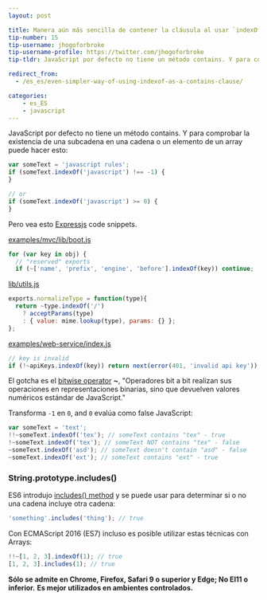 ```yaml
---
layout: post

title: Manera aún más sencilla de contener la cláusula al usar `indexOf`
tip-number: 15
tip-username: jhogoforbroke
tip-username-profile: https://twitter.com/jhogoforbroke
tip-tldr: JavaScript por defecto no tiene un método contains. Y para comprobar la existencia de una subcadena en una cadena o un elemento de un array puede hacer esto.

redirect_from:
  - /es_es/even-simpler-way-of-using-indexof-as-a-contains-clause/

categories:
    - es_ES
    - javascript	
---
```


JavaScript por defecto no tiene un método contains. Y para comprobar la existencia de una subcadena en una cadena o un elemento de un array puede hacer esto:

```javascript
var someText = 'javascript rules';
if (someText.indexOf('javascript') !== -1) {
}

// or
if (someText.indexOf('javascript') >= 0) {
}
```

Pero vea esto [Expressjs](https://github.com/strongloop/express) code snippets.

[examples/mvc/lib/boot.js](https://github.com/strongloop/express/blob/2f8ac6726fa20ab5b4a05c112c886752868ac8ce/examples/mvc/lib/boot.js#L26)


```javascript
for (var key in obj) {
  // "reserved" exports
  if (~['name', 'prefix', 'engine', 'before'].indexOf(key)) continue;
```

[lib/utils.js](https://github.com/strongloop/express/blob/2f8ac6726fa20ab5b4a05c112c886752868ac8ce/lib/utils.js#L93)


```javascript
exports.normalizeType = function(type){
  return ~type.indexOf('/')
    ? acceptParams(type)
    : { value: mime.lookup(type), params: {} };
};
```

[examples/web-service/index.js](https://github.com/strongloop/express/blob/2f8ac6726fa20ab5b4a05c112c886752868ac8ce/examples/web-service/index.js#L35)


```javascript
// key is invalid
if (!~apiKeys.indexOf(key)) return next(error(401, 'invalid api key'));
```

El gotcha es el [bitwise operator](https://developer.mozilla.org/en-US/docs/Web/JavaScript/Reference/Operators/Bitwise_Operators) **~**, "Operadores bit a bit realizan sus operaciones en representaciones binarias, sino que devuelven valores numéricos estándar de JavaScript."

Transforma `-1` en `0`, and `0` evalúa como false JavaScript:

```javascript
var someText = 'text';
!!~someText.indexOf('tex'); // someText contains "tex" - true
!~someText.indexOf('tex'); // someText NOT contains "tex" - false
~someText.indexOf('asd'); // someText doesn't contain "asd" - false
~someText.indexOf('ext'); // someText contains "ext" - true
```

### String.prototype.includes()

ES6 introdujo [includes() method](https://developer.mozilla.org/en-US/docs/Web/JavaScript/Reference/Global_Objects/String/includes) y se puede usar para determinar si o no una cadena incluye otra cadena:

```javascript
'something'.includes('thing'); // true
```

Con ECMAScript 2016 (ES7) incluso es posible utilizar estas técnicas con Arrays:

```javascript
!!~[1, 2, 3].indexOf(1); // true
[1, 2, 3].includes(1); // true
```

**Sólo se admite en Chrome, Firefox, Safari 9 o superior y Edge; No EI11 o inferior.**
**Es mejor utilizados en ambientes controlados.**
